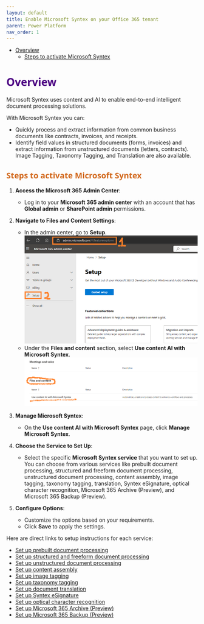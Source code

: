 ```yaml
---
layout: default
title: Enable Microsoft Syntex on your Office 365 tenant
parent: Power Platform
nav_order: 1
---
```


- [Overview](#overview)
  - [Steps to activate Microsoft Syntex](#steps-to-activate-microsoft-syntex)

# <span style="color: Indigo;Font-family: Segoe UI, sans-serif;">Overview</span>

Microsoft Syntex uses content and AI to enable end-to-end intelligent document processing solutions.

With Microsoft Syntex you can:
- Quickly process and extract information from common business documents like contracts, invoices, and receipts.
- Identify field values in structured documents (forms, invoices) and extract information from unstructured documents (letters, contracts).
Image Tagging, Taxonomy Tagging, and Translation are also available.

## <span style="color: Chocolate;Font-family: Segoe UI, sans-serif;">Steps to activate Microsoft Syntex</span>

1. **Access the Microsoft 365 Admin Center**:
   - Log in to your **Microsoft 365 admin center** with an account that has **Global admin** or **SharePoint admin** permissions.

2. **Navigate to Files and Content Settings**:
   - In the admin center, go to **Setup**.
      ![alt text](images\image-60.png)
   - Under the **Files and content** section, select **Use content AI with Microsoft Syntex**.
      ![alt text](images\image-61.png)

3. **Manage Microsoft Syntex**:
   - On the **Use content AI with Microsoft Syntex** page, click **Manage Microsoft Syntex**.

4. **Choose the Service to Set Up**:
   - Select the specific **Microsoft Syntex service** that you want to set up. You can choose from various services like prebuilt document processing, structured and freeform document processing, unstructured document processing, content assembly, image tagging, taxonomy tagging, translation, Syntex eSignature, optical character recognition, Microsoft 365 Archive (Preview), and Microsoft 365 Backup (Preview).

5. **Configure Options**:
   - Customize the options based on your requirements.
   - Click **Save** to apply the settings.

Here are direct links to setup instructions for each service:
- [Set up prebuilt document processing](https://learn.microsoft.com/en-us/microsoft-365/syntex/set-up-microsoft-syntex#prebuilt-document-processing)
- [Set up structured and freeform document processing](https://learn.microsoft.com/en-us/microsoft-365/syntex/set-up-microsoft-syntex#structured-and-freeform-document-processing)
- [Set up unstructured document processing](https://learn.microsoft.com/en-us/microsoft-365/syntex/set-up-microsoft-syntex#unstructured-document-processing)
- [Set up content assembly](https://learn.microsoft.com/en-us/microsoft-365/syntex/set-up-microsoft-syntex#content-assembly)
- [Set up image tagging](https://learn.microsoft.com/en-us/microsoft-365/syntex/set-up-microsoft-syntex#image-tagging)
- [Set up taxonomy tagging](https://learn.microsoft.com/en-us/microsoft-365/syntex/set-up-microsoft-syntex#taxonomy-tagging)
- [Set up document translation](https://learn.microsoft.com/en-us/microsoft-365/syntex/set-up-microsoft-syntex#translation)
- [Set up Syntex eSignature](https://learn.microsoft.com/en-us/microsoft-365/syntex/set-up-microsoft-syntex#syntex-esignature)
- [Set up optical character recognition](https://learn.microsoft.com/en-us/microsoft-365/syntex/set-up-microsoft-syntex#optical-character-recognition)
- [Set up Microsoft 365 Archive (Preview)](https://learn.microsoft.com/en-us/microsoft-365/syntex/set-up-microsoft-syntex#microsoft-365-archive-preview)
- [Set up Microsoft 365 Backup (Preview)](https://learn.microsoft.com/en-us/microsoft-365/syntex/backup/backup-setup)
